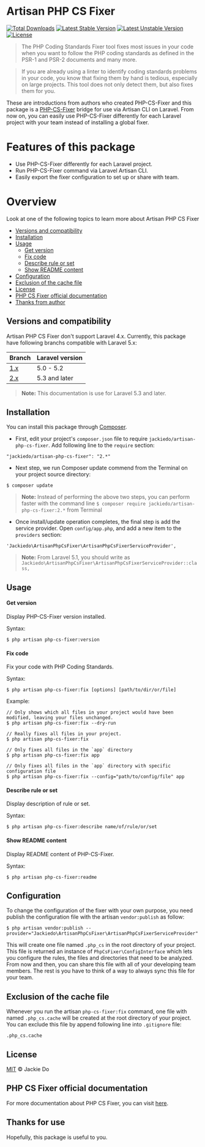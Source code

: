 # Artisan PHP CS Fixer
[![Total Downloads](https://poser.pugx.org/jackiedo/artisan-php-cs-fixer/downloads)](https://packagist.org/packages/jackiedo/artisan-php-cs-fixer)
[![Latest Stable Version](https://poser.pugx.org/jackiedo/artisan-php-cs-fixer/v/stable)](https://packagist.org/packages/jackiedo/artisan-php-cs-fixer)
[![Latest Unstable Version](https://poser.pugx.org/jackiedo/artisan-php-cs-fixer/v/unstable)](https://packagist.org/packages/jackiedo/artisan-php-cs-fixer)
[![License](https://poser.pugx.org/jackiedo/artisan-php-cs-fixer/license)](https://packagist.org/packages/jackiedo/artisan-php-cs-fixer)

> The PHP Coding Standards Fixer tool fixes most issues in your code when you want to follow the PHP coding standards as defined in the PSR-1 and PSR-2 documents and many more.

> If you are already using a linter to identify coding standards problems in your code, you know that fixing them by hand is tedious, especially on large projects. This tool does not only detect them, but also fixes them for you.

These are introductions from authors who created PHP-CS-Fixer and this package is a [PHP-CS-Fixer](https://github.com/FriendsOfPHP/PHP-CS-Fixer) bridge for use via Artisan CLI on Laravel. From now on, you can easily use PHP-CS-Fixer differently for each Laravel project with your team instead of installing a global fixer.

# Features of this package
* Use PHP-CS-Fixer differently for each Laravel project.
* Run PHP-CS-Fixer command via Laravel Artisan CLI.
* Easily export the fixer configuration to set up or share with team.

# Overview
Look at one of the following topics to learn more about Artisan PHP CS Fixer

* [Versions and compatibility](#versions-and-compatibility)
* [Installation](#installation)
* [Usage](#usage)
    - [Get version](#get-version)
    - [Fix code](#fix-code)
    - [Describe rule or set](#describe-rule-or-set)
    - [Show README content](#show-readme-content)
* [Configuration](#configuration)
* [Exclusion of the cache file](#exclusion-of-the-cache-file)
* [License](#license)
* [PHP CS Fixer official documentation](#php-cs-fixer-official-documentation)
* [Thanks from author](#thanks-for-use)

## Versions and compatibility
Artisan PHP CS Fixer don't support Laravel 4.x. Currently, this package have following branchs compatible with Laravel 5.x:

| Branch                                                           | Laravel version  |
| ---------------------------------------------------------------- | ---------------- |
| [1.x](https://github.com/JackieDo/Artisan-PHP-CS-Fixer/tree/1.x) | 5.0 - 5.2        |
| [2.x](https://github.com/JackieDo/Artisan-PHP-CS-Fixer/tree/2.x) | 5.3 and later    |

> **Note:** This documentation is use for Laravel 5.3 and later.

## Installation
You can install this package through [Composer](https://getcomposer.org).

- First, edit your project's `composer.json` file to require `jackiedo/artisan-php-cs-fixer`. Add following line to the `require` section:
```
"jackiedo/artisan-php-cs-fixer": "2.*"
```

- Next step, we run Composer update commend from the Terminal on your project source directory:
```shell
$ composer update
```

> **Note:** Instead of performing the above two steps, you can perform faster with the command line `$ composer require jackiedo/artisan-php-cs-fixer:2.*` from Terminal

- Once install/update operation completes, the final step is add the service provider. Open `config/app.php`, and add a new item to the `providers` section:
```
'Jackiedo\ArtisanPhpCsFixer\ArtisanPhpCsFixerServiceProvider',
```

> **Note:** From Laravel 5.1, you should write as `Jackiedo\ArtisanPhpCsFixer\ArtisanPhpCsFixerServiceProvider::class,`

## Usage

#### Get version
Display PHP-CS-Fixer version installed.

Syntax:
```
$ php artisan php-cs-fixer:version
```

#### Fix code
Fix your code with PHP Coding Standards.

Syntax:
```
$ php artisan php-cs-fixer:fix [options] [path/to/dir/or/file]
```

Example:
```
// Only shows which all files in your project would have been modified, leaving your files unchanged.
$ php artisan php-cs-fixer:fix --dry-run

// Really fixes all files in your project.
$ php artisan php-cs-fixer:fix

// Only fixes all files in the `app` directory
$ php artisan php-cs-fixer:fix app

// Only fixes all files in the `app` directory with specific configuration file
$ php artisan php-cs-fixer:fix --config="path/to/config/file" app
```

#### Describe rule or set
Display description of rule or set.

Syntax:
```
$ php artisan php-cs-fixer:describe name/of/rule/or/set
```

#### Show README content
Display README content of PHP-CS-Fixer.

Syntax:
```
$ php artisan php-cs-fixer:readme
```

## Configuration
To change the configuration of the fixer with your own purpose, you need publish the configuration file with the artisan `vendor:publish` as follow:

```
$ php artisan vendor:publish --provider="Jackiedo\ArtisanPhpCsFixer\ArtisanPhpCsFixerServiceProvider"
```

This will create one file named `.php_cs` in the root directory of your project. This file is returned an instance of `PhpCsFixer\ConfigInterface` which lets you configure the rules, the files and directories that need to be analyzed. From now and then, you can share this file with all of your developing team members. The rest is you have to think of a way to always sync this file for your team.

## Exclusion of the cache file
Whenever you run the artisan `php-cs-fixer:fix` command, one file with named `.php_cs.cache` will be created at the root directory of your project. You can exclude this file by append following line into `.gitignore` file:

```
.php_cs.cache
```

## License
[MIT](LICENSE) © Jackie Do

## PHP CS Fixer official documentation
For more documentation about PHP CS Fixer, you can visit [here](https://github.com/FriendsOfPHP/PHP-CS-Fixer).

## Thanks for use
Hopefully, this package is useful to you.


